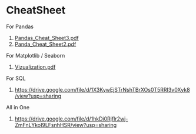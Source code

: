 # CheatSheet

For Pandas
1. [Pandas_Cheat_Sheet3.pdf](https://github.com/Adib2405/CheatSheet/files/9276855/Pandas_Cheat_Sheet3.pdf)
2. [Panda_Cheat_Sheet2.pdf](https://github.com/Adib2405/CheatSheet/files/9276859/Panda_Cheat_Sheet2.pdf)

For Matplotlib / Seaborn
1. [Vizualization.pdf](https://github.com/Adib2405/CheatSheet/files/9276861/Vizualization.pdf)

For SQL
1. https://drive.google.com/file/d/1X3KywEjSTrNshTBrXOs0T5RRI3v0Xyk8/view?usp=sharing

All in One
1. https://drive.google.com/file/d/1hkDi0RjfIr2wj-ZmFnLYkoI9LFsnhHSR/view?usp=sharing




